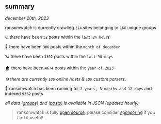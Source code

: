 
## summary
_december 20th, 2023_

ransomwatch is currently crawling `314` sites belonging to `168` unique groups

⏲ there have been `32` posts within the `last 24 hours`

🦈 there have been `306` posts within the `month of december`

🪐 there have been `1302` posts within the `last 90 days`

🏚 there have been `4674` posts within the `year of 2023`

_⚙️ there are currently `106` online hosts & `100` custom parsers._

🦕 ransomwatch has been running for `2 years, 3 months and 12 days` and indexed `9362` posts

_all data  [(groups)](http://ransomwhat.telemetry.ltd/groups) and [(posts)](http://ransomwhat.telemetry.ltd/posts) is available in JSON (updated hourly)_

> ransomwatch is fully [open source](https://github.com/joshhighet/ransomwatch#ransomwatch--). please consider [sponsoring](https://github.com/sponsors/joshhighet) if you find it useful!
